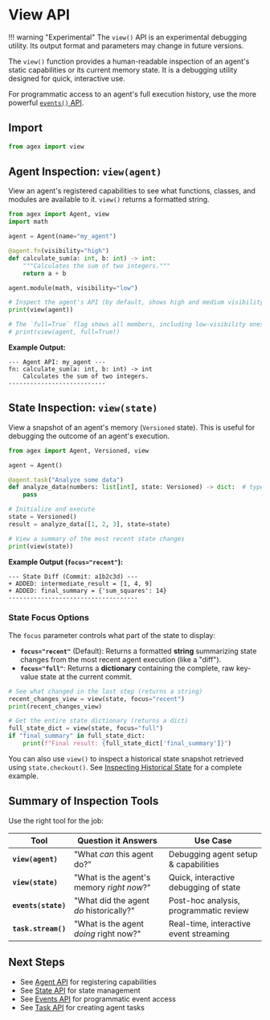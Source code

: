 # View API

!!! warning "Experimental"
    The `view()` API is an experimental debugging utility. Its output format and parameters may change in future versions.

The `view()` function provides a human-readable inspection of an agent's static capabilities or its current memory state. It is a debugging utility designed for quick, interactive use.

For programmatic access to an agent's full execution history, use the more powerful [`events()` API](events.md).

## Import

```python
from agex import view
```

## Agent Inspection: `view(agent)`

View an agent's registered capabilities to see what functions, classes, and modules are available to it. `view()` returns a formatted string.

```python
from agex import Agent, view
import math

agent = Agent(name="my_agent")

@agent.fn(visibility="high")
def calculate_sum(a: int, b: int) -> int:
    """Calculates the sum of two integers."""
    return a + b

agent.module(math, visibility="low")

# Inspect the agent's API (by default, shows high and medium visibility)
print(view(agent))

# The `full=True` flag shows all members, including low-visibility ones
# print(view(agent, full=True))
```

**Example Output:**
```text
--- Agent API: my_agent ---
fn: calculate_sum(a: int, b: int) -> int
    Calculates the sum of two integers.
---------------------------
```

## State Inspection: `view(state)`

View a snapshot of an agent's memory (`Versioned` state). This is useful for debugging the outcome of an agent's execution.

```python
from agex import Agent, Versioned, view

agent = Agent()

@agent.task("Analyze some data")
def analyze_data(numbers: list[int], state: Versioned) -> dict:  # type: ignore[return-value]
    pass

# Initialize and execute
state = Versioned()
result = analyze_data([1, 2, 3], state=state)

# View a summary of the most recent state changes
print(view(state))
```

**Example Output (`focus="recent"`):**
```text
--- State Diff (Commit: a1b2c3d) ---
+ ADDED: intermediate_result = [1, 4, 9]
+ ADDED: final_summary = {'sum_squares': 14}
------------------------------------
```

### State Focus Options

The `focus` parameter controls what part of the state to display:

- **`focus="recent"`** (Default): Returns a formatted **string** summarizing state changes from the most recent agent execution (like a "diff").
- **`focus="full"`**: Returns a **dictionary** containing the complete, raw key-value state at the current commit.

```python
# See what changed in the last step (returns a string)
recent_changes_view = view(state, focus="recent")
print(recent_changes_view)

# Get the entire state dictionary (returns a dict)
full_state_dict = view(state, focus="full")
if "final_summary" in full_state_dict:
    print(f"Final result: {full_state_dict['final_summary']}")
```

You can also use `view()` to inspect a historical state snapshot retrieved using `state.checkout()`. See [Inspecting Historical State](state.md#inspecting-historical-state) for a complete example.

## Summary of Inspection Tools

Use the right tool for the job:

| Tool | Question it Answers | Use Case |
|---|---|---|
| **`view(agent)`** | "What *can* this agent do?" | Debugging agent setup & capabilities |
| **`view(state)`** | "What is the agent's memory *right now*?" | Quick, interactive debugging of state |
| **`events(state)`** | "What did the agent *do* historically?" | Post-hoc analysis, programmatic review |
| **`task.stream()`** | "What is the agent *doing* right now?" | Real-time, interactive event streaming |

## Next Steps

- See [Agent API](agent.md) for registering capabilities
- See [State API](state.md) for state management
- See [Events API](events.md) for programmatic event access
- See [Task API](task.md) for creating agent tasks
